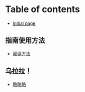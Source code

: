 # Table of contents

* [Initial page](README.md)

## 指南使用方法

* [阅读方法](zhi-nan-shi-yong-fang-fa/yue-du-fang-fa.md)

## 乌拉拉！

* [略略略](wu-la-la/lue-lue-lue.md)

